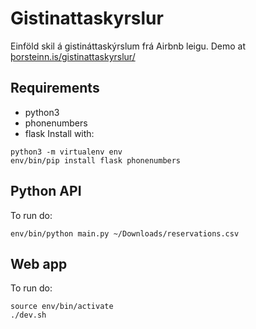 # Gistinattaskyrslur

Einföld skil á gistináttaskýrslum frá Airbnb leigu.
Demo at [þorsteinn.is/gistinattaskyrslur/](https://%C3%BEorsteinn.is/gistinattaskyrslur/)

## Requirements
- python3
- phonenumbers
- flask
Install with:
```
python3 -m virtualenv env
env/bin/pip install flask phonenumbers
```

## Python API

To run do:

```
env/bin/python main.py ~/Downloads/reservations.csv
```
## Web app
To run do:
```
source env/bin/activate
./dev.sh
```


